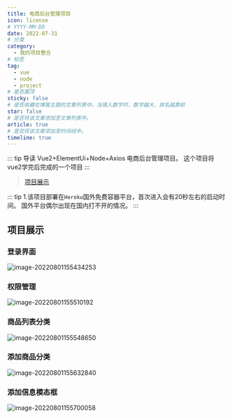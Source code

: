 ```yaml
---
title: 电商后台管理项目
icon: license
# YYYY-MM-DD
date: 2022-07-31
# 分类
category:
  - 我的项目整合
# 标签
tag:
  - vue
  - node
  - project
# 是否置顶
sticky: false
# 是否收藏在博客主题的文章列表中。当填入数字时，数字越大，排名越靠前
star: false
# 是否将该文章添加至文章列表中。
article: true
# 是否将该文章添加至时间线中。
timeline: true
---
```

::: tip 导读
Vue2+ElementUi+Node+Axios 电商后台管理项目。
这个项目将vue2学完后完成的一个项目
:::
<!-- more -->

> [项目展示](https://client-vue-shop.herokuapp.com/#/login)


::: tip
1.该项目部署在`Heroku`国外免费容器平台，首次进入会有20秒左右的启动时间。
国外平台偶尔出现在国内打不开的情况。
:::

## 项目展示

### 登录界面

![image-20220801155434253](https://public-1310720021.cos.ap-shanghai.myqcloud.com/headimg/typora-user-images/2022-08-01-15:54:34*image-20220801155434253*1.png)

### 权限管理

![image-20220801155510192](https://public-1310720021.cos.ap-shanghai.myqcloud.com/headimg/typora-user-images/2022-08-01-15:55:10*image-20220801155510192*e.png)

### 商品列表分类

![image-20220801155548650](https://public-1310720021.cos.ap-shanghai.myqcloud.com/headimg/typora-user-images/2022-08-01-15:55:48*image-20220801155548650*e.png)

### 添加商品分类

![image-20220801155632840](https://public-1310720021.cos.ap-shanghai.myqcloud.com/headimg/typora-user-images/2022-08-01-15:56:32*image-20220801155632840*4.png)

### 添加信息模态框

![image-20220801155700058](https://public-1310720021.cos.ap-shanghai.myqcloud.com/headimg/typora-user-images/2022-08-01-15:57:00*image-20220801155700058*7.png)
